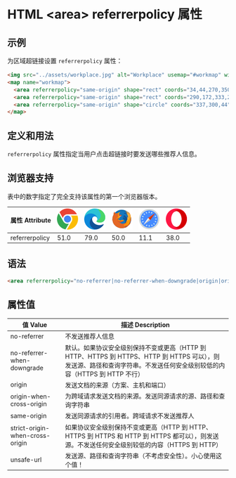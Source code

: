 HTML \<area> referrerpolicy 属性
===

## 示例

为区域超链接设置 `referrerpolicy` 属性：

```html idoc:preview
<img src="../assets/workplace.jpg" alt="Workplace" usemap="#workmap" width="400" height="379">
<map name="workmap">
  <area referrerpolicy="same-origin" shape="rect" coords="34,44,270,350" alt="Computer" href="a.html">
  <area referrerpolicy="same-origin" shape="rect" coords="290,172,333,250" alt="Phone" href="abbr.html">
  <area referrerpolicy="same-origin" shape="circle" coords="337,300,44" alt="Cup of coffee" href="address.html">
</map>
```
<!--rehype:style=min-height: 280px;-->

## 定义和用法

`referrerpolicy` 属性指定当用户点击超链接时要发送哪些推荐人信息。

## 浏览器支持

表中的数字指定了完全支持该属性的第一个浏览器版本。

| 属性 Attribute | ![chrome][1] | ![edge][2] | ![firefox][3] | ![safari][4] | ![opera][5] |
| ---- | ---- | ---- | ---- | ---- | ---- |
| referrerpolicy | 51.0 | 79.0 | 50.0 | 11.1 | 38.0 |
<!--rehype:style=width: 100%; display: inline-table;-->

## 语法

```html
<area referrerpolicy="no-referrer|no-referrer-when-downgrade|origin|origin-when-cross-origin|same-origin|strict-origin-when-cross-origin|unsafe-url">
```

## 属性值

| 值 Value | 描述 Description |
| ----- | ----- |
| no-referrer                     | 不发送推荐人信息|
| no-referrer-when-downgrade      | 默认。如果协议安全级别保持不变或更高（HTTP 到 HTTP、HTTPS 到 HTTPS、HTTP 到 HTTPS 可以），则发送源、路径和查询字符串。不发送任何安全级别较低的内容（HTTPS 到 HTTP 不行）|
| origin                          | 发送文档的来源（方案、主机和端口）|
| origin-when-cross-origin        | 为跨域请求发送文档的来源。发送同源请求的源、路径和查询字符串|
| same-origin                     | 发送同源请求的引用者。跨域请求不发送推荐人|
| strict-origin-when-cross-origin | 如果协议安全级别保持不变或更高（HTTP 到 HTTP、HTTPS 到 HTTPS 和 HTTP 到 HTTPS 都可以），则发送源。不发送任何安全级别较低的内容（HTTPS 到 HTTP）|
| unsafe-url                      | 发送源、路径和查询字符串（不考虑安全性）。小心使用这个值！|
<!--rehype:style=width: 100%; display: inline-table;-->

[1]: ../assets/chrome.svg
[2]: ../assets/edge.svg
[3]: ../assets/firefox.svg
[4]: ../assets/safari.svg
[5]: ../assets/opera.svg